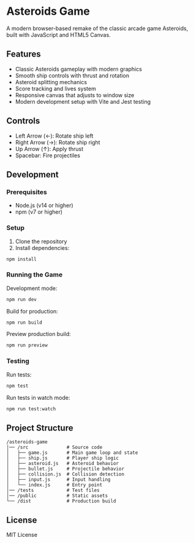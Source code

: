 # Asteroids Game

A modern browser-based remake of the classic arcade game Asteroids, built with JavaScript and HTML5 Canvas.

## Features

- Classic Asteroids gameplay with modern graphics
- Smooth ship controls with thrust and rotation
- Asteroid splitting mechanics
- Score tracking and lives system
- Responsive canvas that adjusts to window size
- Modern development setup with Vite and Jest testing

## Controls

- Left Arrow (←): Rotate ship left
- Right Arrow (→): Rotate ship right
- Up Arrow (↑): Apply thrust
- Spacebar: Fire projectiles

## Development

### Prerequisites

- Node.js (v14 or higher)
- npm (v7 or higher)

### Setup

1. Clone the repository
2. Install dependencies:
```bash
npm install
```

### Running the Game

Development mode:
```bash
npm run dev
```

Build for production:
```bash
npm run build
```

Preview production build:
```bash
npm run preview
```

### Testing

Run tests:
```bash
npm test
```

Run tests in watch mode:
```bash
npm run test:watch
```

## Project Structure

```
/asteroids-game
│── /src              # Source code
│   ├── game.js       # Main game loop and state
│   ├── ship.js       # Player ship logic
│   ├── asteroid.js   # Asteroid behavior
│   ├── bullet.js     # Projectile behavior
│   ├── collision.js  # Collision detection
│   ├── input.js      # Input handling
│   └── index.js      # Entry point
│── /tests            # Test files
│── /public           # Static assets
└── /dist             # Production build
```

## License

MIT License 